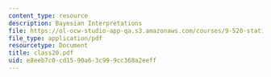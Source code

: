 ```yaml
---
content_type: resource
description: Bayesian Interpretations
file: https://ol-ocw-studio-app-qa.s3.amazonaws.com/courses/9-520-statistical-learning-theory-and-applications-spring-2003/e8eeb7c0cd1590a63c999cc368a2eeff_class20.pdf
file_type: application/pdf
resourcetype: Document
title: class20.pdf
uid: e8eeb7c0-cd15-90a6-3c99-9cc368a2eeff
---
```

